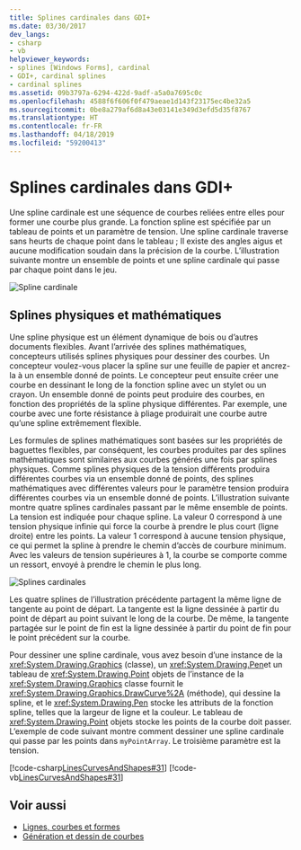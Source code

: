 ```yaml
---
title: Splines cardinales dans GDI+
ms.date: 03/30/2017
dev_langs:
- csharp
- vb
helpviewer_keywords:
- splines [Windows Forms], cardinal
- GDI+, cardinal splines
- cardinal splines
ms.assetid: 09b3797a-6294-422d-9adf-a5a0a7695c0c
ms.openlocfilehash: 4588f6f606f0f479aeae1d143f23175ec4be32a5
ms.sourcegitcommit: 0be8a279af6d8a43e03141e349d3efd5d35f8767
ms.translationtype: HT
ms.contentlocale: fr-FR
ms.lasthandoff: 04/18/2019
ms.locfileid: "59200413"
---
```

# <a name="cardinal-splines-in-gdi"></a>Splines cardinales dans GDI+
Une spline cardinale est une séquence de courbes reliées entre elles pour former une courbe plus grande. La fonction spline est spécifiée par un tableau de points et un paramètre de tension. Une spline cardinale traverse sans heurts de chaque point dans le tableau ; Il existe des angles aigus et aucune modification soudain dans la précision de la courbe. L’illustration suivante montre un ensemble de points et une spline cardinale qui passe par chaque point dans le jeu.  
  
 ![Spline cardinale](./media/aboutgdip02-art09.gif "Aboutgdip02_art09")  
  
## <a name="physical-and-mathematical-splines"></a>Splines physiques et mathématiques  
 Une spline physique est un élément dynamique de bois ou d’autres documents flexibles. Avant l’arrivée des splines mathématiques, concepteurs utilisés splines physiques pour dessiner des courbes. Un concepteur voulez-vous placer la spline sur une feuille de papier et ancrez-la à un ensemble donné de points. Le concepteur peut ensuite créer une courbe en dessinant le long de la fonction spline avec un stylet ou un crayon. Un ensemble donné de points peut produire des courbes, en fonction des propriétés de la spline physique différentes. Par exemple, une courbe avec une forte résistance à pliage produirait une courbe autre qu’une spline extrêmement flexible.  
  
 Les formules de splines mathématiques sont basées sur les propriétés de baguettes flexibles, par conséquent, les courbes produites par des splines mathématiques sont similaires aux courbes générés une fois par splines physiques. Comme splines physiques de la tension différents produira différentes courbes via un ensemble donné de points, des splines mathématiques avec différentes valeurs pour le paramètre tension produira différentes courbes via un ensemble donné de points. L’illustration suivante montre quatre splines cardinales passant par le même ensemble de points. La tension est indiquée pour chaque spline. La valeur 0 correspond à une tension physique infinie qui force la courbe à prendre le plus court (ligne droite) entre les points. La valeur 1 correspond à aucune tension physique, ce qui permet la spline à prendre le chemin d’accès de courbure minimum. Avec les valeurs de tension supérieures à 1, la courbe se comporte comme un ressort, envoyé à prendre le chemin le plus long.  
  
 ![Splines cardinales](./media/aboutgdip02-art10.gif "Aboutgdip02_art10")  
  
 Les quatre splines de l’illustration précédente partagent la même ligne de tangente au point de départ. La tangente est la ligne dessinée à partir du point de départ au point suivant le long de la courbe. De même, la tangente partagée sur le point de fin est la ligne dessinée à partir du point de fin pour le point précédent sur la courbe.  
  
 Pour dessiner une spline cardinale, vous avez besoin d’une instance de la <xref:System.Drawing.Graphics> (classe), un <xref:System.Drawing.Pen>et un tableau de <xref:System.Drawing.Point> objets de l’instance de la <xref:System.Drawing.Graphics> classe fournit le <xref:System.Drawing.Graphics.DrawCurve%2A> (méthode), qui dessine la spline, et le <xref:System.Drawing.Pen> stocke les attributs de la fonction spline, telles que la largeur de ligne et la couleur. Le tableau de <xref:System.Drawing.Point> objets stocke les points de la courbe doit passer. L’exemple de code suivant montre comment dessiner une spline cardinale qui passe par les points dans `myPointArray`. Le troisième paramètre est la tension.  
  
 [!code-csharp[LinesCurvesAndShapes#31](~/samples/snippets/csharp/VS_Snippets_Winforms/LinesCurvesAndShapes/CS/Class1.cs#31)]
 [!code-vb[LinesCurvesAndShapes#31](~/samples/snippets/visualbasic/VS_Snippets_Winforms/LinesCurvesAndShapes/VB/Class1.vb#31)]  
  
## <a name="see-also"></a>Voir aussi

- [Lignes, courbes et formes](lines-curves-and-shapes.md)
- [Génération et dessin de courbes](constructing-and-drawing-curves.md)
